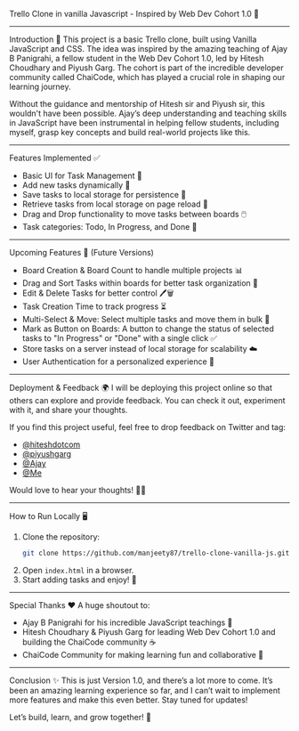 Trello Clone in vanilla Javascript - Inspired by Web Dev Cohort 1.0 🚀

---

Introduction 🎯
This project is a basic Trello clone, built using Vanilla JavaScript and CSS. The idea was inspired by the amazing teaching of Ajay B Panigrahi, a fellow student in the Web Dev Cohort 1.0, led by Hitesh Choudhary and Piyush Garg. The cohort is part of the incredible developer community called ChaiCode, which has played a crucial role in shaping our learning journey.

Without the guidance and mentorship of Hitesh sir and Piyush sir, this wouldn't have been possible. Ajay’s deep understanding and teaching skills in JavaScript have been instrumental in helping fellow students, including myself, grasp key concepts and build real-world projects like this.

---

Features Implemented ✅

- Basic UI for Task Management 📌
- Add new tasks dynamically 📝
- Save tasks to local storage for persistence 💾
- Retrieve tasks from local storage on page reload 🔄
- Drag and Drop functionality to move tasks between boards 🖱️
- Task categories: Todo, In Progress, and Done 📂

---

Upcoming Features 🚀 (Future Versions)

- Board Creation & Board Count to handle multiple projects 📊
- Drag and Sort Tasks within boards for better task organization 🔄
- Edit & Delete Tasks for better control 🖊️🗑️
- Task Creation Time to track progress ⏳
- Multi-Select & Move: Select multiple tasks and move them in bulk 🔄
- Mark as Button on Boards: A button to change the status of selected tasks to "In Progress" or "Done" with a single click ✅
- Store tasks on a server instead of local storage for scalability ☁️
- User Authentication for a personalized experience 🔐

---

Deployment & Feedback 🌍
I will be deploying this project online so that others can explore and provide feedback. You can check it out, experiment with it, and share your thoughts.

If you find this project useful, feel free to drop feedback on Twitter and tag:

- [@hiteshdotcom](https://x.com/Hiteshdotcom)
- [@piyushgarg](https://x.com/piyushgarg_dev)
- [@Ajay](https://x.com/ajaybpanigrahi)
- [@Me](https://x.com/Mann0087)

Would love to hear your thoughts! 🚀💡

---

How to Run Locally 🖥️

1. Clone the repository:
   ```sh
   git clone https://github.com/manjeety87/trello-clone-vanilla-js.git https://github.com/manjeety87/trello-clone-vanilla-js
   ```
2. Open `index.html` in a browser.
3. Start adding tasks and enjoy! 🎉

---

Special Thanks ❤️
A huge shoutout to:

- Ajay B Panigrahi for his incredible JavaScript teachings 🙌
- Hitesh Choudhary & Piyush Garg for leading Web Dev Cohort 1.0 and building the ChaiCode community ☕
- ChaiCode Community for making learning fun and collaborative 🤝

---

Conclusion ✨
This is just Version 1.0, and there’s a lot more to come. It’s been an amazing learning experience so far, and I can’t wait to implement more features and make this even better. Stay tuned for updates!

Let’s build, learn, and grow together! 🚀

